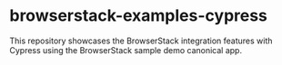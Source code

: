 # browserstack-examples-cypress
This repository showcases the BrowserStack integration features with Cypress using the BrowserStack sample demo canonical app.
